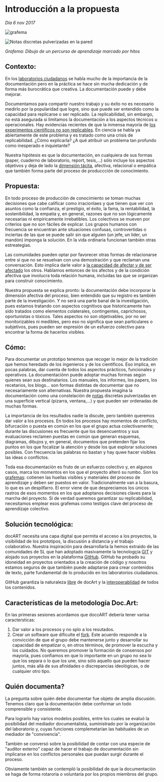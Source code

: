 # Introducción a la propuesta #
*Día 6 nov 2017*

![grafema](https://github.com/docART/docs/blob/recipe/prototyping/grafemas/docart27.jpeg)

![Notas discretas pulverizadas en la pared](https://github.com/docART/documentacion/blob/recipe/prototyping/grafemas/photo5791947176467868410.jpg)

*Grafema: Dibujo de un percurso de aprendizaje marcado por hitos*

 ## Contexto: ## 
En los [laboratorios ciudadanos](http://www.academia.edu/29114688/Los_imaginarios_del_Laboratorio_ciudadano_) se habla mucho de la importancia de la documentación pero en la práctica se hace sin mucha dedicación y de forma más burocrática que creativa. La documentación puede y debe mejorar. 

Documentamos para compartir nuestro trabajo y su éxito no es necesario medirlo por la popularidad que logre, sino que puede ser entendido como la capacidad para replicarse  o ser replicado. La replicabilidad, sin embargo, no está asegurada si limitamos la documentación a los aspectos técnicos u operacionales. Hay evidencias recientes de que la inmensa mayoría de [los experimentos científicos no son replicables](https://replicationnetwork.com/2016/05/30/survey-in-nature-reports-on-how-scientists-view-the-reproducibility-crisis/). En ciencia se habla ya abiertamente de este problema y es tratado como una crisis de replicabilidad. ¿Cómo explicarla? ¿A qué atribuir un problema tan profundo como inesperado e inquietante? 

Nuestra hipótesis es que la documentación, en cualquiera de sus formas (paper, cuaderno de laboratorio, report, tesis,...) sólo incluye los aspectos objetivos y deja de lado la [dimensión tácita](https://www.economist.com/news/briefing/21588057-scientists-think-science-self-correcting-alarming-degree-it-not-trouble), afectiva, relacional o empática que también forma parte del proceso de produccción de conocimiento. 

## Propuesta: ## 
En todo proceso de producciòn de conocimiento se toman muchas decisiones que cabe calificar como irracionlaes y que tienen que ver con asuntos como la confianza, el prestigio, el éxito, la fama, la rentabilidad, la sostenibilidad, la empatía y, en general, razones que no son lógicamente necesarias ni empiricamente irrebatibles. Los colectivos se mueven por criterios que no son fáciles de explicar. Los grupos humanos con frecuencia se encuentran ante situaciones confusas, controvertidas o inciertas de las que se puede salir sin que alguien (un jefe, un lider, un mandón) imponga la solución. En la vida ordinaria funcionan también otras estreategias. 

Las comunidades pueden optar por favorecer otras formas de relacionarse entre sí que no se resuelvan con una demostración y que reclaman una conversación. Esto implica darle valor a [la capacidad de afectar y de ser afectado](https://github.com/docART/documentacion/blob/recipe/prototyping/13_la_importancia_de_los_afectos.md) los otros. Hablamos entonces de los afectos y de la condición afectiva que involucra toda relación humana, incluidas las que se organizan para construir conocimiento.

Nuestra propuesta se explica pronto: la documentación debe incorporar la dimensión afectiva del proceso, bien entendido que su registro es también parte de la investigación. Y no será una parte banal de la investigación, pues estamos tratando con aspectos cognitivos que historicamente han sido tratados como elementos colaterales, contingentes, caprichosos, oportunistas o tóxicos. Tales aspectos no son objetivables, por no ser monitorizables ni medibles, pero eso no significa que sean particulares o subjetivos, pues pueden ser expresión de un esfuerzo colectivo para encontrar la forma de hacerlos visibles.  

## Cómo: ## 
Para documentar un prototipo tenemos que recoger lo mejor de la tradición que hemos heredado de los ingenieros y de los cientìficos. Eso implica, en pocas palabras, dar cuenta de todos los aspectos prácticos, funcionales y operativos. La documentaciònn puede adoptar muchas formas según quienes sean sus destinatarios. Los manuales, los informes, los papers, los recetarios, los blogs... son formas distintas de documentar que no necesariamente son alternativas. Nuestra propuesta imagina la documentación como una constelación de [notas](https://github.com/docART/documentacion/blob/recipe/prototyping/06_descripcion_de_nota.md) discretas pulverizadas en una superficie vertical (pizarra, ventana,...) y que pueden ser ordenadas de muchas formas.

La importancia de los resultados nadie la discute, pero tambièn queremos dar valor a los procesos. En todos los procesos hay momentos de conflicto, bifurcación o puesta en común en los que el grupo actua colectivamente; durante las discusiones es frecuente que los desencuentros y sus evaluaciones reclamen puestas en común que generan esquemas, diagramas, dibujos y, en general, documentos que pretenden fijar los puntos en los que focalizar la atenciòn y desde los que explorar soluciones posibles. Con frecuencia las palabras no bastan y hay quwe hacer visibles las ideas o conflictos.

Toda esa documentaciòn es fruto de un esfuerzo colectivo y, en algunos casos, marca los momentos en los que el proyecto alteró su rumbo. Son los [grafemas](https://github.com/docART/documentacion/blob/recipe/prototyping/05_nocion_de_grafema.md): cotienen las huellas visibles y materiales del proceso de aprendizaje y deben ser puestos en valor. Tradicionalmente van a la basura, lo que es un despilfarro. El error viene de que despreciamos los únicos rastros de esos momentos en los que adoptanos decisiones claves para la marcha del proyecto. Si de verdad queremos garantizar su replicabilidad, necesitamos emplear esos grafemas como testigos clave del proceso de aprendizaje colectivo. 

## Solución tecnológica: ## 
docART necesita una capa digital que permita el acceso a los proyectos, la visibilidad de los prototipos, la discusión a distancia y el trabajo colaborativo. Nuestra inspiración para desarrollarla la hemos extraido de las comunidades de SL que han adoptado masivamente la tecnologçia [GIT](https://www.google.es/url?sa=t&rct=j&q=&esrc=s&source=web&cd=6&cad=rja&uact=8&ved=0ahUKEwis2KDuy8LXAhVJnBoKHQlNCcAQFghGMAU&url=https%3A%2F%2Fes.wikipedia.org%2Fwiki%2FGit&usg=AOvVaw25U092MLY3uEdoHVT7OLkp) y alojado sus proyectos en la plataforma [GitHub](https://es.wikipedia.org/wiki/GitHub). GitHub ha probado su idoneidad en proyectos orientados a la creación de código y nosotros estamos seguros de que tambièn puede adaptarse para crear contenidos de texto, parte fundamental de lo producido en los laboratorios ciudadanos. 

GitHub garantiza la naturaleza [libre](https://es.wikipedia.org/wiki/Cultura_libre) de docArt y la [interoperablidad](https://es.wikipedia.org/wiki/Interoperabilidad) de todos los contenidos.

## Características de la metodología Doc.Art: ## 
En las primeras sesiones acordamos que doccART debería tener varisa caractersticas: 
1) Dar valor a los procesos y no splo a los resutados. 
2) Crear un software que dificulte el [fork](https://es.wikipedia.org/wiki/Bifurcaci%C3%B3n_(desarrollo_de_software)). Este acuerdo responde a la convicción de que el grupo debe mantenerse junto y desarrollar su capacidad de empatizar o, en otros términos, de promover la escucha y los cuidados. No queremos promover la formación de consensos por mayoría, pues confiamos en que lo importante en un grupo no sea lo que los separa o lo que los une, sino sólo aquello que pueden hacer juntos, más allá de sus afinidades o discrepancias ideológicas, o de cualquier otro tipo. 

## Quién documenta? ## 
La pregunta sobre quién debe documentar fue objeto de amplia discusión. Tenemos claro que la documentación debe conformar un todo comprensible y consistente. 

Para lograrlo hay varios modelos posibles, entre los cuales se evaluó la posibilidad del mediador documentalista, suministrado por la organizaciòn del laboratorio y, cuyas funciones complemetarían las habituales de un mediador de "convivencia".

También se conversó sobre la posibilidad de contar con una especie de "auditor externo" capaz de hacer el trabajo de documentación sin implicarse en los conflictos personales que puedan surgir durante el proceso.

Obviamente también se contempló la posibilidad de que la documentación se haga de forma rotaroria o voluntaria por los propios miembros del grupo. 
